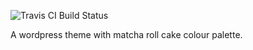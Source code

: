 ![Travis CI Build Status](https://travis-ci.org/Automattic/_s.svg?branch=master)

A wordpress theme with matcha roll cake colour palette.
